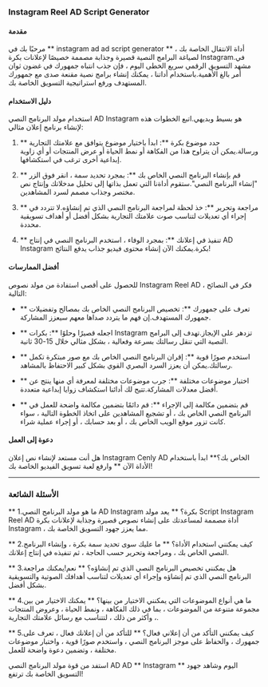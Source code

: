 ### Instagram Reel AD Script Generator

#### مقدمة
مرحبًا بك في ** instagram ad ad script generator ** ، أداة الانتقال الخاصة بك لصياغة البرامج النصية قصيرة وجذابة مصممة خصيصًا لإعلانات بكرة Instagram.في مشهد التسويق الرقمي سريع الخطى اليوم ، فإن جذب انتباه جمهورك في غضون ثوان أمر بالغ الأهمية.باستخدام أداتنا ، يمكنك إنشاء برامج نصية مقنعة صدى مع جمهورك المستهدف ورفع استراتيجية التسويق الخاصة بك.

#### دليل الاستخدام
استخدام مولد البرنامج النصي AD Instagram هو بسيط وبديهي.اتبع الخطوات هذه لإنشاء برنامج إعلان مثالي:

1. ** حدد موضوع بكرة **: ابدأ باختيار موضوع يتوافق مع علامتك التجارية ورسالة.يمكن أن يتراوح هذا من الفكاهة أو نمط الحياة أو عرض المنتجات أو أي زاوية إبداعية أخرى ترغب في استكشافها.

2. ** قم بإنشاء البرنامج النصي الخاص بك **: بمجرد تحديد سمة ، انقر فوق الزر "إنشاء البرنامج النصي".ستقوم أداةنا التي تعمل بذاتها إلى تحليل مدخلاتك وإنتاج نص مختصر وجذاب مصمم لسرد المشاهدين.

3. ** مراجعة وتحرير **: خذ لحظة لمراجعة البرنامج النصي الذي تم إنشاؤه.لا تتردد في إجراء أي تعديلات لتناسب صوت علامتك التجارية بشكل أفضل أو أهداف تسويقية محددة.

4. ** تنفيذ في إعلانك **: بمجرد الوفاء ، استخدم البرنامج النصي في إنتاج AD Instagram بكرة.يمكنك الآن إنشاء محتوى فيديو جذاب يدفع النتائج!

#### أفضل الممارسات
للحصول على أقصى استفادة من مولد نصوص Instagram Reel AD ، فكر في النصائح التالية:

- ** تعرف على جمهورك **: تخصيص البرنامج النصي الخاص بك بمصالح وتفضيلات جمهورك المستهدف.إن فهم ما يتردد صداها معهم سيعزز المشاركة.

- ** اجعله قصيرًا وحلوًا **: بكرات Instagram تزدهر على الإيجاز.تهدف إلى البرامج النصية التي تنقل رسالتك بسرعة وفعالية ، بشكل مثالي خلال 15-30 ثانية.

- ** استخدم صورًا قوية **: إقران البرنامج النصي الخاص بك مع صور مبتكرة تكمل رسالتك.يمكن أن يعزز السرد البصري القوي بشكل كبير الاحتفاظ بالمشاهد.

- ** اختبار موضوعات مختلفة **: جرب موضوعات مختلفة لمعرفة أي منها ينتج عن أفضل معدلات المشاركة.تتيح لك أدائنا استكشاف زوايا إبداعية متعددة.

- ** قم بتضمين مكالمة إلى الإجراء **: قم دائمًا بتضمين مكالمة واضحة للعمل في البرنامج النصي الخاص بك ، أو تشجيع المشاهدين على اتخاذ الخطوة التالية ، سواء كانت تزور موقع الويب الخاص بك ، أو بعد حسابك ، أو إجراء عملية شراء.

#### دعوة إلى العمل
هل أنت مستعد لإنشاء نص إعلان Instagram Cenly AD الخاص بك؟** ابدأ باستخدام الأداة الآن ** وارفع لعبة تسويق الفيديو الخاصة بك!

---

### الأسئلة الشائعة

** 1.ما هو مولد البرنامج النصي AD Instagram بكرة؟ **
يعد مولد Script Instagram Reel AD أداة مصممة لمساعدتك على إنشاء نصوص قصيرة وجذابة لإعلانات بكرة Instagram ، مما يعزز جهود التسويق الخاصة بك.

** 2.كيف يمكنني استخدام الأداة؟ **
ما عليك سوى تحديد سمة بكرة ، وإنشاء البرنامج النصي الخاص بك ، ومراجعة وتحرير حسب الحاجة ، ثم تنفيذه في إنتاج إعلانك.

** 3.هل يمكنني تخصيص البرنامج النصي الذي تم إنشاؤه؟ **
نعم!يمكنك مراجعة البرنامج النصي الذي تم إنشاؤه وإجراء أي تعديلات لتناسب أهدافك الصوتية والتسويقية بشكل أفضل.

** 4.ما هي أنواع الموضوعات التي يمكنني الاختيار من بينها؟ **
يمكنك الاختيار من بين مجموعة متنوعة من الموضوعات ، بما في ذلك الفكاهة ، ونمط الحياة ، وعروض المنتجات ، وأكثر من ذلك ، لتتناسب مع رسائل علامتك التجارية.

** 5.كيف يمكنني التأكد من أن إعلاني فعال؟ **
للتأكد من أن إعلانك فعال ، تعرف على جمهورك ، والحفاظ على موجز البرنامج النصي ، واستخدم صورًا قوية ، واختبار موضوعات مختلفة ، وتضمين دعوة واضحة للعمل.

استفد من قوة مولد البرنامج النصي AD AD ** Instagram ** اليوم وشاهد جهود التسويق الخاصة بك ترتفع!